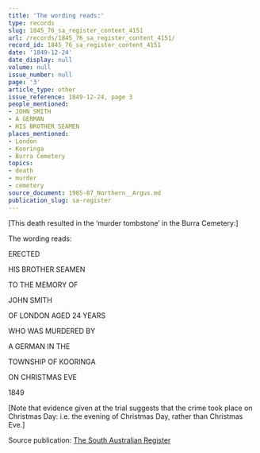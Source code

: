 ```yaml
---
title: 'The wording reads:'
type: records
slug: 1845_76_sa_register_content_4151
url: /records/1845_76_sa_register_content_4151/
record_id: 1845_76_sa_register_content_4151
date: '1849-12-24'
date_display: null
volume: null
issue_number: null
page: '3'
article_type: other
issue_reference: 1849-12-24, page 3
people_mentioned:
- JOHN SMITH
- A GERMAN
- HIS BROTHER SEAMEN
places_mentioned:
- London
- Kooringa
- Burra Cemetery
topics:
- death
- murder
- cemetery
source_document: 1985-87_Northern__Argus.md
publication_slug: sa-register
---
```


[This death resulted in the ‘murder tombstone’ in the Burra Cemetery:]

The wording reads:

ERECTED

HIS BROTHER SEAMEN

TO THE MEMORY OF

JOHN SMITH

OF LONDON AGED 24 YEARS

WHO WAS MURDERED BY

A GERMAN IN THE

TOWNSHIP OF KOORINGA

ON CHRISTMAS EVE

1849

[Note that evidence given at the trial suggests that the crime took place on Christmas Day: i.e. the evening of Christmas Day, rather than Christmas Eve.]

Source publication: [The South Australian Register](/publications/sa-register/)
